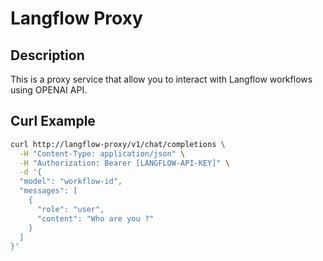 # Langflow Proxy

## Description

This is a proxy service that allow you to interact with Langflow workflows using OPENAI API.

## Curl Example

```bash
curl http://langflow-proxy/v1/chat/completions \
  -H "Content-Type: application/json" \
  -H "Authorization: Bearer [LANGFLOW-API-KEY]" \
  -d '{
  "model": "workflow-id",
  "messages": [
    {
      "role": "user",
      "content": "Who are you ?"
    }
  ]
}'
```
